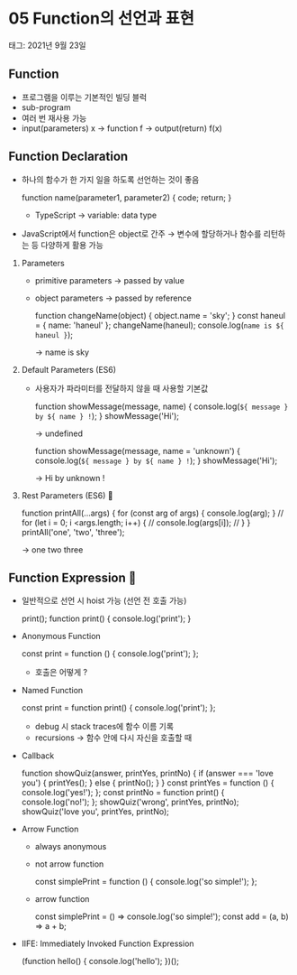 # 05 Function의 선언과 표현

태그: 2021년 9월 23일

## Function

- 프로그램을 이루는 기본적인 빌딩 블럭
- sub-program
- 여러 번 재사용 가능
- input(parameters) x → function f → output(return) f(x)

## Function Declaration

- 하나의 함수가 한 가지 일을 하도록 선언하는 것이 좋음

    function name(parameter1, parameter2) {
       code;
       return;
    }

     * TypeScript → variable: data type

- JavaScript에서 function은 object로 간주 → 변수에 할당하거나 함수를 리턴하는 등 다양하게 활용 가능

1. Parameters
    - primitive parameters → passed by value
    - object parameters → passed by reference

        function changeName(object) {
           object.name = 'sky';
        }
        const haneul = { name: 'haneul' };
        changeName(haneul);
        console.log(`name is ${ haneul }`);

        → name is sky

2. Default Parameters (ES6)
    - 사용자가 파라미터를 전달하지 않을 때 사용할 기본값

        function showMessage(message, name) {
           console.log(`${ message } by ${ name } !`);
        }
        showMessage('Hi');

        → undefined

        function showMessage(message, name = 'unknown') {
           console.log(`${ message } by ${ name } !`);
        }
        showMessage('Hi');

        → Hi by unknown !

3. Rest Parameters (ES6) 🤔

    function printAll(...args) {
       for (const arg of args) {
          console.log(arg);
       }
       // for (let i = 0; i <args.length; i++) {
       // console.log(args[i]);
       // }
    }
    printAll('one', 'two', 'three');

    → one
         two
         three

## Function Expression 🤔

- 일반적으로 선언 시 hoist 가능 (선언 전 호출 가능)

    print();
    function print() {
       console.log('print');
    }

- Anonymous Function

    const print = function () {
       console.log('print');
    };

    - 호출은 어떻게 ?
- Named Function

    const print = function print() {
       console.log('print');
    };

    - debug 시 stack traces에 함수 이름 기록
    - recursions → 함수 안에 다시 자신을 호출할 때
- Callback

    function showQuiz(answer, printYes, printNo) {
       if (answer === 'love you') {
          printYes();
       } else {
          printNo();
       }
    }
    const printYes = function () {
       console.log('yes!');
    };
    const printNo = function print() {
       console.log('no!');
    };
    showQuiz('wrong', printYes, printNo);
    showQuiz('love you', printYes, printNo);

- Arrow Function
    - always anonymous
    - not arrow function

        const simplePrint = function () {
           console.log('so simple!');
        };

    - arrow function

        const simplePrint = () => console.log('so simple!');
        const add = (a, b) => a + b;

- IIFE: Immediately Invoked Function Expression

    (function hello() {
       console.log('hello');
    })();
